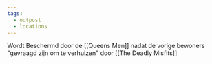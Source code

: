 ```yaml
---
tags:
  - outpost
  - locations
---
```

Wordt Beschermd door de [[Queens Men]] nadat de vorige bewoners "gevraagd zijn om te verhuizen" door [[The Deadly Misfits]]